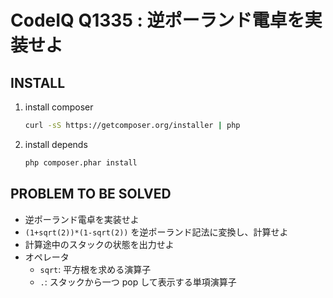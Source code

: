 CodeIQ Q1335 : 逆ポーランド電卓を実装せよ
=========================================

INSTALL
-------

1. install composer

    ```sh
    curl -sS https://getcomposer.org/installer | php
    ```

2. install depends

    ```sh
    php composer.phar install
    ```

PROBLEM TO BE SOLVED
--------------------

* 逆ポーランド電卓を実装せよ
* `(1+sqrt(2))*(1-sqrt(2))` を逆ポーランド記法に変換し、計算せよ
* 計算途中のスタックの状態を出力せよ
* オペレータ
    - `sqrt`: 平方根を求める演算子
    - `.`: スタックから一つ pop して表示する単項演算子
